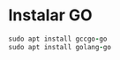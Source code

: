# Instalar GO

```ruby
sudo apt install gccgo-go                                      
sudo apt install golang-go
```
